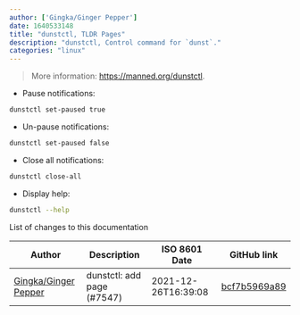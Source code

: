 ```yaml
---
author: ['Gingka/Ginger Pepper']
date: 1640533148
title: "dunstctl, TLDR Pages"
description: "dunstctl, Control command for `dunst`."
categories: "linux"
---
```

> More information: <https://manned.org/dunstctl>.

- Pause notifications:

```bash
dunstctl set-paused true
```

- Un-pause notifications:

```bash
dunstctl set-paused false
```

- Close all notifications:

```bash
dunstctl close-all
```

- Display help:

```bash
dunstctl --help
```
List of changes to this documentation


Author | Description | ISO 8601 Date | GitHub link
------|-----|-----|-----
[Gingka/Ginger Pepper](mailto:33764485+ExperiBass@users.noreply.github.com) | dunstctl: add page (#7547) | 2021-12-26T16:39:08 | [bcf7b5969a89](https://github.com/tldr-pages/tldr/commit/bcf7b5969a8975c36b852754bb884f7370c0b95e)

